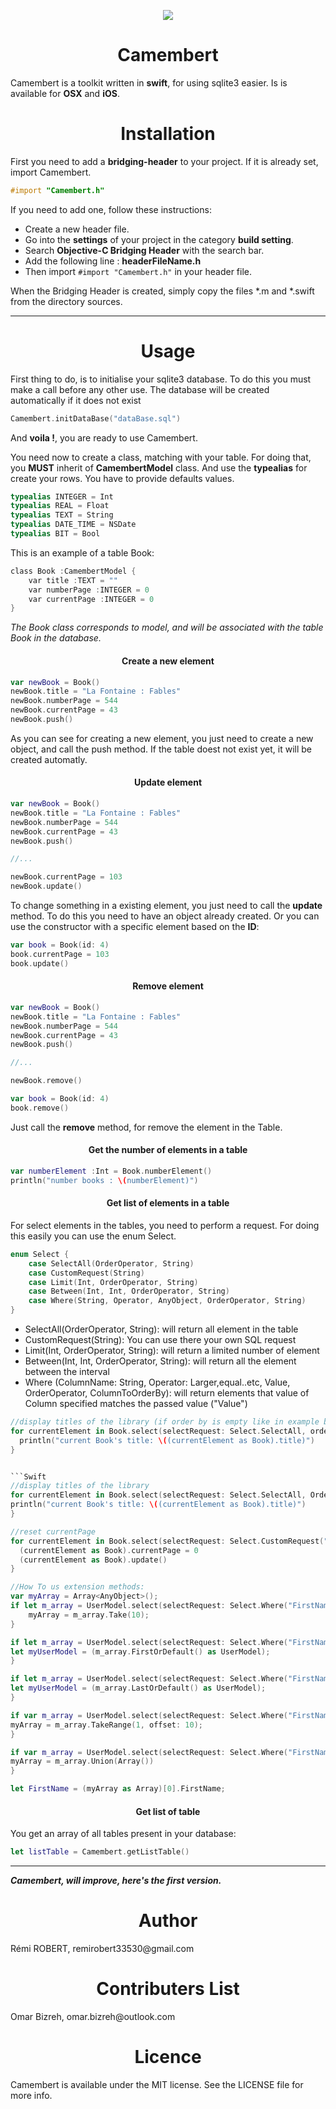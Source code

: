 <p align="center">
  <img src ="https://raw.githubusercontent.com/remirobert/Camembert/master/ressources/CamembertLogo.png"/>
  <h1 align="center">Camembert</h1>
</p>

Camembert is a toolkit written in **swift**, for using sqlite3 easier. Is is available for **OSX** and **iOS**.
</br>
<h1 align="center">Installation</h1>

First you need to add a **bridging-header** to your project.
If it is already set, import Camembert.

```Objective-C
#import "Camembert.h"
```

If you need to add one, follow these instructions:

- Create a new header file.
- Go into the **settings** of your project in the category **build setting**.
- Search **Objective-C Bridging Header** with the search bar.
- Add the following line : **headerFileName.h**
- Then import ```#import "Camembert.h"``` in your header file.

When the Bridging Header is created, simply copy the files *.m and *.swift from the directory sources.

<hr>

<h1 align="center">Usage</h1>

First thing to do, is to initialise your sqlite3 database.
To do this you must make a call before any other use.
The database will be created automatically if it does not exist

```Swift
Camembert.initDataBase("dataBase.sql")
```
And **voila !**, you are ready to use Camembert.

You need now to create a class, matching with your table.
For doing that, you **MUST** inherit of **CamembertModel** class.
And use the **typealias** for create your rows.
You have to provide defaults values.

```Swift
typealias INTEGER = Int
typealias REAL = Float
typealias TEXT = String
typealias DATE_TIME = NSDate
typealias BIT = Bool
```

This is an example of a table Book:

```Objective-C
class Book :CamembertModel {
    var title :TEXT = ""
    var numberPage :INTEGER = 0
    var currentPage :INTEGER = 0
}
```
_The Book class corresponds to model, and will be associated with the table Book in the database._


<h4 align="center">Create a new element</h4>

```Swift
var newBook = Book()
newBook.title = "La Fontaine : Fables"
newBook.numberPage = 544
newBook.currentPage = 43
newBook.push()
```
As you can see for creating a new element, you just need to create a new object, and call the push method.
If the table doest not exist yet, it will be created automatly.


<h4 align="center">Update element</h4>

```swift
var newBook = Book()
newBook.title = "La Fontaine : Fables"
newBook.numberPage = 544
newBook.currentPage = 43
newBook.push()

//...

newBook.currentPage = 103
newBook.update()
```
To change something in a existing element, you just need to call the **update** method.
To do this you need to have an object already created.
Or you can use the constructor with a specific element based on the **ID**:

```swift
var book = Book(id: 4)
book.currentPage = 103
book.update()
```

<h4 align="center">Remove element</h4>

```swift
var newBook = Book()
newBook.title = "La Fontaine : Fables"
newBook.numberPage = 544
newBook.currentPage = 43
newBook.push()

//...

newBook.remove()

var book = Book(id: 4)
book.remove()
```
Just call the **remove** method, for remove the element in the Table.


<h4 align="center">Get the number of elements in a table</h4>

```Swift
var numberElement :Int = Book.numberElement()
println("number books : \(numberElement)")
```


<h4 align="center">Get list of elements in a table</h4>

For select elements in the tables, you need to perform a request.
For doing this easily you can use the enum Select.

```Swift
enum Select {
    case SelectAll(OrderOperator, String)
    case CustomRequest(String)
    case Limit(Int, OrderOperator, String)
    case Between(Int, Int, OrderOperator, String)
    case Where(String, Operator, AnyObject, OrderOperator, String)
}
```

  - SelectAll(OrderOperator, String): will return all element in the table
  - CustomRequest(String): You can use there your own SQL request
  - Limit(Int, OrderOperator, String): will return a limited number of element
  - Between(Int, Int, OrderOperator, String): will return all the element between the interval
  - Where (ColumnName: String, Operator: Larger,equal..etc, Value, OrderOperator, ColumnToOrderBy): will return elements that value of Column specified matches the passed value ("Value")

```Swift
//display titles of the library (if order by is empty like in example below, order will be done on id column)
for currentElement in Book.select(selectRequest: Select.SelectAll, order: OrderOperator.Ascending, orderby: "") {
  println("current Book's title: \((currentElement as Book).title)")
}


```Swift
//display titles of the library
for currentElement in Book.select(selectRequest: Select.SelectAll, OrderOperator.Ascending, "") {
println("current Book's title: \((currentElement as Book).title)")
}

//reset currentPage
for currentElement in Book.select(selectRequest: Select.CustomRequest("SELECT * FROM Book WHERE currentPage > 0")) {
  (currentElement as Book).currentPage = 0
  (currentElement as Book).update()
}
```


```Swift
//How To us extension methods:
var myArray = Array<AnyObject>();
if let m_array = UserModel.select(selectRequest: Select.Where("FirstName", Operator.EqualsTo, "Hello", OrderOperator.Ascending, "LastName")){
    myArray = m_array.Take(10);
}

if let m_array = UserModel.select(selectRequest: Select.Where("FirstName", Operator.EqualsTo, "Hello", OrderOperator.Ascending, "")){
let myUserModel = (m_array.FirstOrDefault() as UserModel);
}

if let m_array = UserModel.select(selectRequest: Select.Where("FirstName", Operator.EqualsTo, "Hello", OrderOperator.Ascending, "")){
let myUserModel = (m_array.LastOrDefault() as UserModel);
}

if var m_array = UserModel.select(selectRequest: Select.Where("FirstName", Operator.EqualsTo, "Hello", OrderOperator.Ascending, "")){
myArray = m_array.TakeRange(1, offset: 10);
}

if var m_array = UserModel.select(selectRequest: Select.Where("FirstName", Operator.EqualsTo, "Hello", OrderOperator.Ascending, "")){
myArray = m_array.Union(Array())
}

let FirstName = (myArray as Array)[0].FirstName;
```


<h4 align="center">Get list of table</h4>

You get an array of all tables present in your database:

```Swift
let listTable = Camembert.getListTable()
```
<hr>

**_Camembert, will improve, here's the first version._**

<h1 align="center">Author</h1>
Rémi ROBERT, remirobert33530@gmail.com
<h1 align="center">Contributers List</h1>
Omar Bizreh, omar.bizreh@outlook.com

<h1 align="center">Licence</h1>
Camembert is available under the MIT license. See the LICENSE file for more info.
